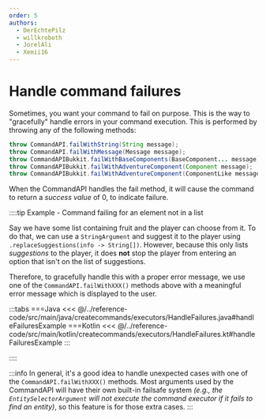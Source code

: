 ```yaml
---
order: 5
authors:
  - DerEchtePilz
  - willkroboth
  - JorelAli
  - Xemii16
---
```


# Handle command failures

Sometimes, you want your command to fail on purpose. This is the way to "gracefully" handle errors in your command execution. This is performed by throwing any of the following methods:

```java
throw CommandAPI.failWithString(String message);
throw CommandAPI.failWithMessage(Message message);
throw CommandAPIBukkit.failWithBaseComponents(BaseComponent... message);
throw CommandAPIBukkit.failWithAdventureComponent(Component message);
throw CommandAPIBukkit.failWithAdventureComponent(ComponentLike message);
```

When the CommandAPI handles the fail method, it will cause the command to return a _success value_ of 0, to indicate failure.

::::tip Example - Command failing for an element not in a list

Say we have some list containing fruit and the player can choose from it. To do that, we can use a `StringArgument` and suggest it to the player using `.replaceSuggestions(info -> String[])`. However, because this only lists _suggestions_ to the player, it does **not** stop the player from entering an option that isn't on the list of suggestions.

Therefore, to gracefully handle this with a proper error message, we use one of the `CommandAPI.failWithXXX()` methods above with a meaningful error message which is displayed to the user.

:::tabs
===Java
<<< @/../reference-code/src/main/java/createcommands/executors/HandleFailures.java#handleFailuresExample
===Kotlin
<<< @/../reference-code/src/main/kotlin/createcommands/executors/HandleFailures.kt#handleFailuresExample
:::

::::

:::info
In general, it's a good idea to handle unexpected cases with one of the `CommandAPI.failWithXXX()` methods.
Most arguments used by the CommandAPI will have their own built-in failsafe system _(e.g., the `EntitySelectorArgument` will not execute the command executor if it fails to find an entity)_, so this feature is for those extra cases.
:::